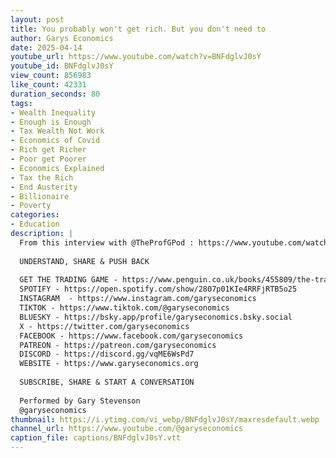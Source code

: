 ```yaml
---
layout: post
title: You probably won't get rich. But you don't need to
author: Garys Economics
date: 2025-04-14
youtube_url: https://www.youtube.com/watch?v=BNFdglvJ0sY
youtube_id: BNFdglvJ0sY
view_count: 856983
like_count: 42331
duration_seconds: 80
tags:
- Wealth Inequality
- Enough is Enough
- Tax Wealth Not Work
- Economics of Covid
- Rich get Richer
- Poor get Poorer
- Economics Explained
- Tax the Rich
- End Austerity
- Billionaire
- Poverty
categories:
- Education
description: |
  From this interview with @TheProfGPod : https://www.youtube.com/watch?v=cP5h_C1tu_U&ab_channel=TheProfGPod%E2%80%93ScottGalloway 
  
  UNDERSTAND, SHARE & PUSH BACK
  
  GET THE TRADING GAME - https://www.penguin.co.uk/books/455809/the-trading-game-by-stevenson-gary/9781802062731 
  SPOTIFY - https://open.spotify.com/show/2807p01KIe4RRFjRTB5o25
  INSTAGRAM  - https://www.instagram.com/garyseconomics
  TIKTOK - https://www.tiktok.com/@garyseconomics
  BLUESKY - https://bsky.app/profile/garyseconomics.bsky.social
  X - https://twitter.com/garyseconomics
  FACEBOOK - https://www.facebook.com/garyseconomics
  PATREON - https://patreon.com/garyseconomics
  DISCORD - https://discord.gg/vqME6WsPd7
  WEBSITE - https://www.garyseconomics.org
  
  SUBSCRIBE, SHARE & START A CONVERSATION
  
  Performed by Gary Stevenson
  @garyseconomics
thumbnail: https://i.ytimg.com/vi_webp/BNFdglvJ0sY/maxresdefault.webp
channel_url: https://www.youtube.com/@garyseconomics
caption_file: captions/BNFdglvJ0sY.vtt
---
```

